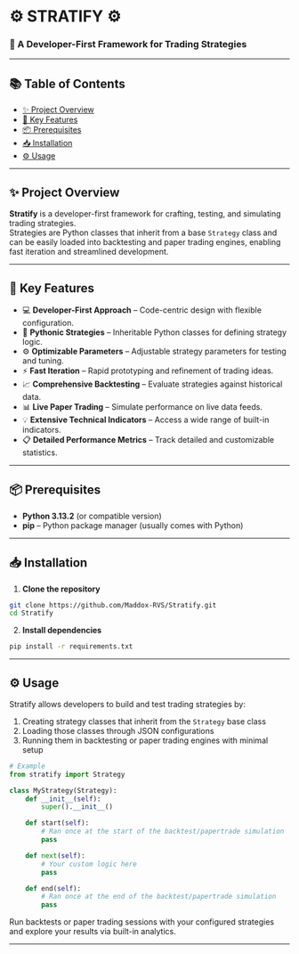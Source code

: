 # ⚙️ STRATIFY ⚙️  
### 🚀 A Developer-First Framework for Trading Strategies

---

## 📚 Table of Contents

- [✨ Project Overview](#-project-overview)
- [🚀 Key Features](#-key-features)
- [📦 Prerequisites](#-prerequisites)
- [📥 Installation](#-installation)
- [⚙️ Usage](#-usage)

---

## ✨ Project Overview

**Stratify** is a developer-first framework for crafting, testing, and simulating trading strategies.  
Strategies are Python classes that inherit from a base `Strategy` class and can be easily loaded into backtesting and paper trading engines, enabling fast iteration and streamlined development.

---

## 🚀 Key Features

- 💻 **Developer-First Approach** – Code-centric design with flexible configuration.
- 🐍 **Pythonic Strategies** – Inheritable Python classes for defining strategy logic.
- ⚙️ **Optimizable Parameters** – Adjustable strategy parameters for testing and tuning.
- ⚡ **Fast Iteration** – Rapid prototyping and refinement of trading ideas.
- 📈 **Comprehensive Backtesting** – Evaluate strategies against historical data.
- 📊 **Live Paper Trading** – Simulate performance on live data feeds.
- 💡 **Extensive Technical Indicators** – Access a wide range of built-in indicators.
- 📋 **Detailed Performance Metrics** – Track detailed and customizable statistics.

---

## 📦 Prerequisites

- **Python 3.13.2** (or compatible version)
- **pip** – Python package manager (usually comes with Python)

---

## 📥 Installation

1. **Clone the repository**  
```bash
git clone https://github.com/Maddox-RVS/Stratify.git
cd Stratify
```

2. **Install dependencies**  
```bash
pip install -r requirements.txt
```

---

## ⚙️ Usage

Stratify allows developers to build and test trading strategies by:

1. Creating strategy classes that inherit from the `Strategy` base class
2. Loading those classes through JSON configurations
3. Running them in backtesting or paper trading engines with minimal setup

```python
# Example
from stratify import Strategy

class MyStrategy(Strategy):
    def __init__(self):
        super().__init__()

    def start(self):
        # Ran once at the start of the backtest/papertrade simulation
        pass

    def next(self):
        # Your custom logic here
        pass

    def end(self):
        # Ran once at the end of the backtest/papertrade simulation
        pass
```

Run backtests or paper trading sessions with your configured strategies and explore your results via built-in analytics.

---
